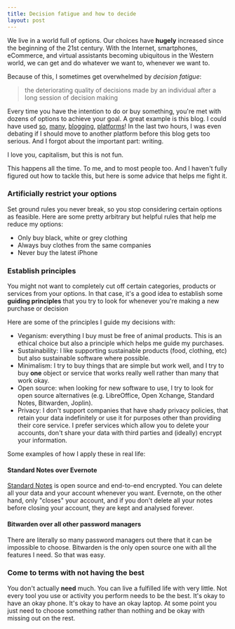 ```yaml
---
title: Decision fatigue and how to decide
layout: post
---
```


We live in a world full of options. Our choices have **hugely** increased since the beginning of the 21st century. With the Internet, smartphones, eCommerce, and virtual assistants becoming ubiquitous in the Western world, we can get and do whatever we want to, whenever we want to.

Because of this, I sometimes get overwhelmed by _decision fatigue_:

> the deteriorating quality of decisions made by an individual after a long session of decision making

Every time you have the intention to do or buy something, you're met with dozens of options to achieve your goal. A great example is this blog. I could have used [so](https://wordpress.org/), [many](https://ghost.org/), [blogging](https://write.as/), [platforms](https://jekyllrb.com/)! In the last two hours, I was even debating if I should move to another platform before this blog gets too serious. And I forgot about the important part: writing.

I love you, capitalism, but this is not fun.

This happens all the time. To me, and to most people too. And I haven't fully figured out how to tackle this, but here is some advice that helps me fight it.

### Artificially restrict your options

Set ground rules you never break, so you stop considering certain options as feasible. Here are some pretty arbitrary but helpful rules that help me reduce my options:

- Only buy black, white or grey clothing
- Always buy clothes from the same companies
- Never buy the latest iPhone

### Establish principles

You might not want to completely cut off certain categories, products or services from your options. In that case, it's a good idea to establish some **guiding principles** that you try to look for whenever you're making a new purchase or decision

Here are some of the principles I guide my decisions with:

- Veganism: everything I buy must be free of animal products. This is an ethical choice but also a principle which helps me guide my purchases.
- Sustainability: I like supporting sustainable products (food, clothing, etc) but also sustainable software where possible.
- Minimalism: I try to buy things that are simple but work well, and I try to buy **one** object or service that works really well rather than many that work okay.
- Open source: when looking for new software to use, I try to look for open source alternatives (e.g. LibreOffice, Open Xchange, Standard Notes, Bitwarden, Joplin).
- Privacy: I don't support companies that have shady privacy policies, that retain your data indefinitely or use it for purposes other than providing their core service. I prefer services which allow you to delete your accounts, don't share your data with third parties and (ideally) encrypt your information.

Some examples of how I apply these in real life:

#### Standard Notes over Evernote

[Standard Notes](https://standardnotes.org/?s=kl3a33n9) is open source and end-to-end encrypted. You can delete all your data and your account whenever you want. Evernote, on the other hand, only "closes" your account, and if you don't delete all your notes before closing your account, they are kept and analysed forever.

#### Bitwarden over all other password managers

There are literally so many password managers out there that it can be impossible to choose. Bitwarden is the only open source one with all the features I need. So that was easy.

### Come to terms with not having the best

You don't actually **need** much. You can live a fulfilled life with very little. Not every tool you use or activity you perform needs to be the best. It's okay to have an okay phone. It's okay to have an okay laptop. At some point you just need to choose something rather than nothing and be okay with missing out on the rest.

<!--emailsub-->
